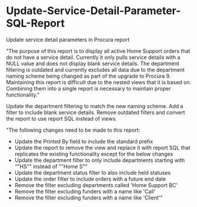 # Update-Service-Detail-Parameter-SQL-Report
Update service detail parameters in Procura report 

"The purpose of this report is to display all active Home Support orders that do not have a service detail. Currently it only pulls service details with a NULL value and does not display blank service details. 
The department filtering is outdated and currently excludes all data due to the department naming scheme being changed as part of the upgrade to Procura 9.
Maintaining this report is difficult due to the nested views that it is based on. Combining them into a single report is necessary to maintain proper functionality."

Update the department filtering to match the new naming scheme. Add a filter to include blank service details. Remove outdated filters and convert the report to use report SQL instead of views.

"The following changes need to be made to this report:
- Update the Printed By field to include the standard prefix
- Update the report to remove the view and replace it with report SQL that replicates the existing functionality except for the below changes
- Update the department filter to only include departments starting with ""HS"" instead of ""Home S""
- Update the department status filter to also include held statuses
- Update the order filter to include orders with a future end date
- Remove the filter excluding departments called 'Home Support BC'
- Remove the filter excluding funders with a name like 'Call'
- Remove the filter excluding funders with a name like 'Client'"


